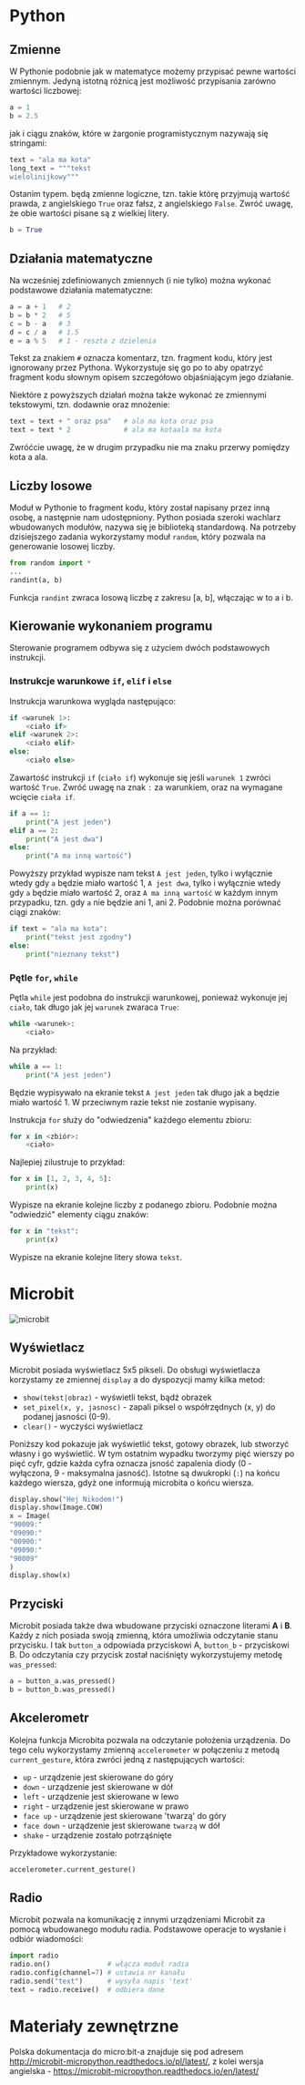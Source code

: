
# Python

## Zmienne

W Pythonie podobnie jak w matematyce możemy przypisać pewne wartości zmiennym.
Jedyną istotną różnicą jest możliwość przypisania zarówno wartości liczbowej:

```python
a = 1
b = 2.5
```

jak i ciągu znaków, które w żargonie programistycznym nazywają się stringami:

```python
text = "ala ma kota"
long_text = """tekst
wielolinijkowy"""
```

Ostanim typem. będą zmienne logiczne, tzn. takie którę przyjmują wartość prawda,
z angielskiego `True` oraz fałsz, z angielskiego `False`. Zwróć uwagę, że obie
wartości pisane są z wielkiej litery.

```python
b = True
```

## Działania matematyczne

Na wcześniej zdefiniowanych zmiennych (i nie tylko) można wykonać podstawowe
działania matematyczne:

```python
a = a + 1   # 2
b = b * 2   # 5
c = b - a   # 3
d = c / a   # 1.5
e = a % 5   # 1 - reszta z dzielenia
```

Tekst za znakiem `#` oznacza komentarz, tzn. fragment kodu, który jest ignorowany
przez Pythona. Wykorzystuje się go po to aby opatrzyć fragment kodu słownym
opisem szczegółowo objaśniającym jego działanie.

Niektóre z powyższych działań można także wykonać ze zmiennymi tekstowymi, tzn.
dodawnie oraz mnożenie:

```python
text = text + " oraz psa"   # ala ma kota oraz psa
text = text * 2             # ala ma kotaala ma kota
```

Zwróćcie uwagę, że w drugim przypadku nie ma znaku przerwy pomiędzy kota a ala.

## Liczby losowe

Moduł w Pythonie to fragment kodu, który został napisany przez inną osobę, a następnie
nam udostępniony. Python posiada szeroki wachlarz wbudowanych modułów, nazywa się je
biblioteką standardową. Na potrzeby dzisiejszego zadania wykorzystamy moduł `random`,
który pozwala na generowanie losowej liczby.

```python
from random import *
...
randint(a, b)
```

Funkcja `randint` zwraca losową liczbę z zakresu [a, b], włączając w to a i b.

## Kierowanie wykonaniem programu

Sterowanie programem odbywa się z użyciem dwóch podstawowych instrukcji.

### Instrukcje warunkowe `if`, `elif` i `else`

Instrukcja warunkowa wygląda następująco:

```python
if <warunek 1>:
    <ciało if>
elif <warunek 2>:
    <ciało elif>
else:
    <ciało else>
```

Zawartość instrukcji `if` (`ciało if`) wykonuje się jeśli `warunek 1` zwróci wartość
`True`. Zwróć uwagę na znak `:` za warunkiem, oraz na wymagane wcięcie `ciała if`.

```python
if a == 1:
    print("A jest jeden")
elif a == 2:
    print("A jest dwa")
else:
    print("A ma inną wartość")
```

Powyższy przykład wypisze nam tekst `A jest jeden`, tylko i wyłącznie wtedy gdy `a`
będzie miało wartość 1, `A jest dwa`, tylko i wyłącznie wtedy gdy `a` będzie miało
wartość 2, oraz `A ma inną wartość` w każdym innym przypadku, tzn. gdy `a` nie będzie
ani 1, ani 2. Podobnie można porównać ciągi znaków:

```python
if text = "ala ma kota":
    print("tekst jest zgodny")
else:
    print("nieznany tekst")
```

### Pętle `for`, `while`

Pętla `while` jest podobna do instrukcji warunkowej, ponieważ wykonuje jej `ciało`,
tak długo jak jej `warunek` zwaraca `True`:

```python
while <warunek>:
    <ciało>
```

Na przykład:

```python
while a == 1:
    print("A jest jeden")
```

Będzie wypisywało na ekranie tekst `A jest jeden` tak długo jak a będzie miało
wartość 1. W przeciwnym razie tekst nie zostanie wypisany.

Instrukcja `for` służy do "odwiedzenia" każdego elementu zbioru:

```python
for x in <zbiór>:
    <ciało>
```

Najlepiej zilustruje to przykład:

```python
for x in [1, 2, 3, 4, 5]:
    print(x)
```

Wypisze na ekranie kolejne liczby z podanego zbioru. Podobnie można "odwiedzić"
elementy ciągu znaków:

```python
for x in "tekst":
    print(x)
```

Wypisze na ekranie kolejne litery słowa `tekst`.

# Microbit

![microbit](img/microbit.gif)

## Wyświetlacz

Microbit posiada wyświetlacz 5x5 pikseli. Do obsługi wyświetlacza korzystamy ze zmiennej
`display` a do dyspozycji mamy kilka metod:

* `show(tekst|obraz)` - wyświetli tekst, bądź obrazek
* `set_pixel(x, y, jasnosc)` - zapali piksel o współrzędnych (x, y) do podanej jasności (0-9).
* `clear()` - wyczyści wyświetlacz

Poniższy kod pokazuje jak wyświetlić tekst, gotowy obrazek, lub stworzyć własny i go wyświetlić.
W tym ostatnim wypadku tworzymy pięć wierszy po pięć cyfr, gdzie każda cyfra oznacza jsność zapalenia
diody (0 - wyłączona, 9 - maksymalna jasność). Istotne są dwukropki (`:`) na końcu każdego wiersza,
gdyż one informują microbita o końcu wiersza.

```python
display.show("Hej Nikodem!")
display.show(Image.COW)
x = Image(
"90009:"
"09090:"
"00900:"
"09090:"
"90009"
)
display.show(x)
```

## Przyciski

Microbit posiada także dwa wbudowane przyciski oznaczone literami **A** i **B**. Każdy z nich posiada
swoją zmienną, która umożliwia odczytanie stanu przycisku. I tak `button_a` odpowiada przyciskowi A,
`button_b` - przyciskowi B. Do odczytania czy przycisk został naciśnięty wykorzystujemy metodę
`was_pressed`:

```python
a = button_a.was_pressed()
b = button_b.was_pressed()
```

## Akcelerometr

Kolejna funkcja Microbita pozwala na odczytanie położenia urządzenia. Do tego celu wykorzystamy zmienną
`accelerometer` w połączeniu z metodą `current_gesture`, która zwróci jedną z następujących wartości:

* `up` - urządzenie jest skierowane do góry
* `down` - urządzenie jest skierowane w dół
* `left` - urządzenie jest skierowane w lewo
* `right` - urządzenie jest skierowane w prawo
* `face up` - urządzenie jest skierowane 'twarzą' do góry
* `face down` - urządzenie jest skierowane `twarzą` w dół
* `shake` - urządzenie zostało potrząśnięte

Przykładowe wykorzystanie:

```python
accelerometer.current_gesture()
```

## Radio

Microbit pozwala na komunikację z innymi urządzeniami Microbit za pomocą wbudowanego modułu radia.
Podstawowe operacje to wysłanie i odbiór wiadomości:

```python
import radio
radio.on()              # włącza moduł radia
radio.config(channel=7) # ustawia nr kanału
radio.send("text")      # wysyła napis 'text'
text = radio.receive()  # odbiera dane
```

# Materiały zewnętrzne

Polska dokumentacja do micro:bit-a znajduje się pod adresem http://microbit-micropython.readthedocs.io/pl/latest/,
z kolei wersja angielska - https://microbit-micropython.readthedocs.io/en/latest/

